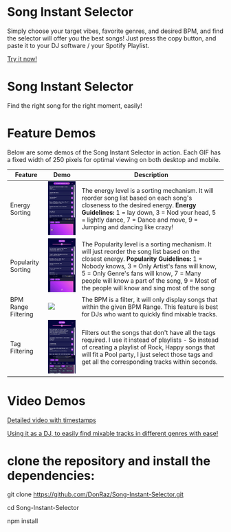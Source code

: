 # Song Instant Selector
Simply choose your target vibes, favorite genres, and desired BPM, and find the selector will offer you the best songs! Just press the copy button, and paste it to your DJ software / your Spotify Playlist.

[Try it now!](https://donraz.github.io/Song-Instant-Selector/)


# Song Instant Selector
Find the right song for the right moment, easily!


# Feature Demos

Below are some demos of the Song Instant Selector in action. Each GIF has a fixed width of 250 pixels for optimal viewing on both desktop and mobile.

| Feature | Demo | Description |
|---|---|---|
| Energy Sorting | <img src="https://raw.githubusercontent.com/DonRaz/Song-Instant-Selector/main/demos/4Jun2023/Energy%20Demo.gif" width="250"> | The energy level is a sorting mechanism. It will reorder song list based on each song's closeness to the desired energy. **Energy Guidelines:** 1 = lay down, 3 = Nod your head, 5 = lightly dance, 7 = Dance and move, 9 = Jumping and dancing like crazy! |
| Popularity Sorting | <img src="https://raw.githubusercontent.com/DonRaz/Song-Instant-Selector/main/demos/4Jun2023/Popularity%20demo.gif" width="250"> | The Popularity level is a sorting mechanism. It will just reorder the song list based on the closest energy. **Popularity Guidelines:** 1 = Nobody knows, 3 = Only Artist's fans will know, 5 = Only Genre's fans will know, 7 = Many people will know a part of the song, 9 = Most of the people will know and sing most of the song |
| BPM Range Filtering | <img src="https://raw.githubusercontent.com/DonRaz/Song-Instant-Selector/main/demos/4Jun2023/BPM%20Range%20Demo.gif" width="250"> | The BPM is a filter, it will only display songs that within the given BPM Range. This feature is best for DJs who want to quickly find mixable tracks. |
| Tag Filtering | <img src="https://raw.githubusercontent.com/DonRaz/Song-Instant-Selector/main/demos/4Jun2023/Tags%20Filtering%20Demo.gif" width="250"> | Filters out the songs that don't have all the tags required. I use it instead of playlists - So instead of creating a playlist of Rock, Happy songs that will fit a Pool party, I just select those tags and get all the corresponding tracks within seconds. |



# Video Demos
[Detailed video with timestamps](https://youtu.be/r5v5RHf9te4)


[Using it as a DJ, to easily find mixable tracks in different genres with ease!](https://youtu.be/EWGzPlen6UQ)


# clone the repository and install the dependencies:

git clone https://github.com/DonRaz/Song-Instant-Selector.git

cd Song-Instant-Selector

npm install


